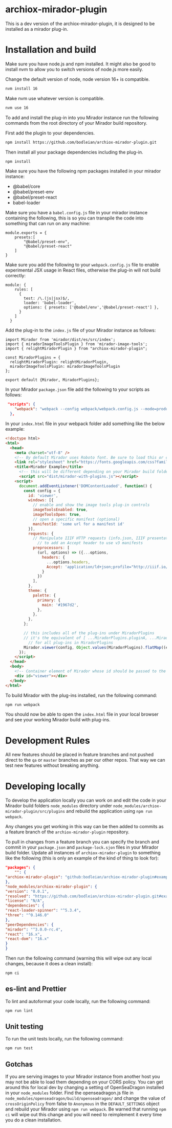 # archiox-mirador-plugin
This is a dev version of the archiox-mirador-plugin, it is designed to be installed as a mirador plug-in.

# Installation and build
Make sure you have node.js and npm installed.  It might also be good to install nvm to allow you to switch versions of
node.js more easily.

Change the default version of node, node version 16+ is compatible.

```bash
nvm install 16
```

Make nvm use whatever version is compatible.

```bash
nvm use 16
```

To add and install the plug-in into you Mirador instance run the following commands from the root directory of your 
Mirador build repository.

First add the plugin to your dependencies.

```bash
npm install https://github.com/bodleian/archiox-mirador-plugin.git
```

Then install all your package dependencies including the plug-in.

```bash
npm install
```

Make sure you have the following npm packages installed in your mirador instance:

* @babel/core 
* @babel/preset-env
* @babel/preset-react    
* babel-loader

Make sure you have a `babel.config.js` file in your mirador instance containing the following, this is so you can
transpile the code into something that can run on any machine:

```ecmascript 6
module.exports = {
    presets:[
        "@babel/preset-env",
        "@babel/preset-react"
    ]
}
```

Make sure you add the following to your `webpack.config.js` file to enable experimental JSX usage in React files,
otherwise the plug-in will not build correctly:

```ecmascript 6
module: {
    rules: [
      {
        test: /\.(js|jsx)$/,
        loader: 'babel-loader',
        options: { presets: ['@babel/env','@babel/preset-react'] },
      }
    ]
  }
```

Add the plug-in to the `index.js` file of your Mirador instance as follows:

```ecmascript 6
import Mirador from 'mirador/dist/es/src/index';
import { miradorImageToolsPlugin } from 'mirador-image-tools';
import { relightMiradorPlugin } from "archiox-mirador-plugin";

const MiradorPlugins = {
  relightMiradorPlugin: relightMiradorPlugin,
  miradorImageToolsPlugin: miradorImageToolsPlugin
};

export default {Mirador, MiradorPlugins};
```

In your Mirador `package.json` file add the following to your scripts as follows:

```json
 "scripts": {
    "webpack": "webpack --config webpack/webpack.config.js --mode=production"
  },
```

In your `index.html` file in your webpack folder add something like the below example:

```html
<!doctype html>
<html>
  <head>
    <meta charset="utf-8" />
    <!-- By default Mirador uses Roboto font. Be sure to load this or change the font -->
    <link rel="stylesheet" href="https://fonts.googleapis.com/css?family=Roboto:300,400,500">
    <title>Mirador Example</title>
      <!-- this will be different depending on your Mirador build folder and if it is in its own repository -->
      <script src="dist/mirador-with-plugins.js"></script>
    <script>
      document.addEventListener('DOMContentLoaded', function() {
        const config = {
          id: 'viewer',
          windows: [{
            // enable and show the image tools plug-in controls
            imageToolsEnabled: true,
            imageToolsOpen: true,
            // open a specific manifest (optional)
            manifestId: 'some url for a manifest id'
          }],
          requests: {
            // Manipulate IIIF HTTP requests (info.json, IIIF presentation manifests, annotations, etc) 
              // to add an Accept header to use v3 manifests
            preprocessors: [
              (url, options) => ({...options,
                headers: {
                  ...options.headers,
                  Accept: 'application/ld+json;profile="http://iiif.io/api/presentation/3/context.json"'
                }
              })
            ],
          },
          theme: {
            palette: {
              primary: {
                main: '#1967d2',
              },
            },
          },
        };

        // this includes all of the plug-ins under MiradorPlugins
        // it's the equivalent of [ ...MiradorPlugins.pluginA, ...MiradorPlugins.pluginB, ...MiradorPlugins.pluginC] 
          // for all plug-ins in MiradorPlugins
        Mirador.viewer(config, Object.values(MiradorPlugins).flatMap((e) => ([...e])));
      });
    </script>
  </head>
  <body>
    <!-- Container element of Mirador whose id should be passed to the instantiating call as "id" -->
    <div id="viewer"></div>
  </body>
</html>
```

To build Mirador with the plug-ins installed, run the following command:

```bash
npm run webpack
```

You should now be able to open the `index.html` file in your local browser and see your working Mirador build with
plug-ins.

# Development  Rules
All new features should be placed in feature branches and not pushed direct to the `qa` or `master` branches as per our 
other repos.  That way we can test new features without breaking anything.

# Developing locally
To develop the application locally you can work on and edit the code in your Mirador build folders `node_modules`
directory under `node_modules/archiox-mirador-plugin/src/plugins` and rebuild the application using `npm run webpack`.

Any changes you get working in this way can be then added to commits as a feature branch of the `archiox-mirador-plugin`
repository.

To pull in changes from a feature branch you can specify the branch and commit in your `package.json` and 
`package-lock.sjon` files in your Mirador build folder.  Update all instances of `archiox-mirador-plugin` to something
like the following (this is only an example of the kind of thing to look for):

```json
"packages": {
    "": {
"archiox-mirador-plugin": "github:bodleian/archiox-mirador-plugin#example-feature-branch",
},
"node_modules/archiox-mirador-plugin": {
"version": "0.0.1",
"resolved": "https://github.com/bodleian/archiox-mirador-plugin.git#example-commit-hash",
"license": "N/A",
"dependencies": {
"react-loader-spinner": "^5.3.4",
"three": "^0.146.0"
},
"peerDependencies": {
"mirador": "^3.0.0-rc.4",
"react": "16.x",
"react-dom": "16.x"
}
}
```

Then run the following command (warning this will wipe out any local changes, because it does a clean install):

```bash
npm ci
```

## es-lint and Prettier
To lint and autoformat your code locally, run the following command:

```bash
npm run lint
```

## Unit testing
To run the unit tests locally, run the following command:

```bash
npm run test
```

## Gotchas
If you are serving images to your Mirador instance from another host you may not be able to load them depending on your
CORS policy.  You can get around this for local dev by changing a setting of OpenSeaDragon installed in your
`node_modules` folder.  Find the openseadragon.js file in `node_modules/openseadragon/build/openseadragon/` and change
the value of `crossOriginPolicy` from false to `Anonymous` in the `DEFAULT_SETTINGS` object and rebuild your Mirador
using `npm run webpack`.  Be warned that running `npm ci` will wipe out this change and you will need to reimplement it
every time you do a clean installation.
